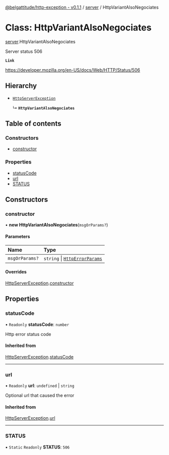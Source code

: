 [@belgattitude/http-exception - v0.1.1](../README.md) / [server](../modules/server.md) / HttpVariantAlsoNegociates

# Class: HttpVariantAlsoNegociates

[server](../modules/server.md).HttpVariantAlsoNegociates

Server status 506

**`Link`**

https://developer.mozilla.org/en-US/docs/Web/HTTP/Status/506

## Hierarchy

- [`HttpServerException`](base.HttpServerException.md)

  ↳ **`HttpVariantAlsoNegociates`**

## Table of contents

### Constructors

- [constructor](server.HttpVariantAlsoNegociates.md#constructor)

### Properties

- [statusCode](server.HttpVariantAlsoNegociates.md#statuscode)
- [url](server.HttpVariantAlsoNegociates.md#url)
- [STATUS](server.HttpVariantAlsoNegociates.md#status)

## Constructors

### constructor

• **new HttpVariantAlsoNegociates**(`msgOrParams?`)

#### Parameters

| Name           | Type                                                                 |
| :------------- | :------------------------------------------------------------------- |
| `msgOrParams?` | `string` \| [`HttpErrorParams`](../modules/types.md#httperrorparams) |

#### Overrides

[HttpServerException](base.HttpServerException.md).[constructor](base.HttpServerException.md#constructor)

## Properties

### statusCode

• `Readonly` **statusCode**: `number`

Http error status code

#### Inherited from

[HttpServerException](base.HttpServerException.md).[statusCode](base.HttpServerException.md#statuscode)

---

### url

• `Readonly` **url**: `undefined` \| `string`

Optional url that caused the error

#### Inherited from

[HttpServerException](base.HttpServerException.md).[url](base.HttpServerException.md#url)

---

### STATUS

▪ `Static` `Readonly` **STATUS**: `506`
